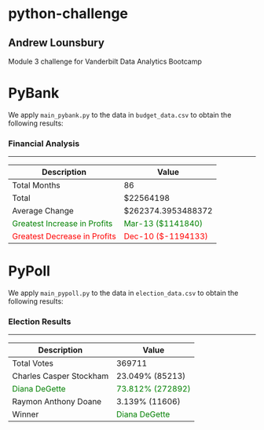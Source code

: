 # python-challenge
## Andrew Lounsbury
Module 3 challenge for Vanderbilt Data Analytics Bootcamp
# PyBank
We apply `main_pybank.py` to the data in `budget_data.csv` to obtain the following results: 
### Financial Analysis
---------------------
| Description | Value |
|-------------|----|
|Total Months | 86 |
| Total       | $22564198 | 
|Average Change | \$262374.3953488372
|<span style="color:green"> Greatest Increase in Profits </span> | <span style="color:green"/> Mar-13 (\$1141840) </span>
|<span style="color:red"> Greatest Decrease in Profits </span>| <span style="color:red"> Dec-10 (\$-1194133) </span>
# PyPoll
We apply `main_pypoll.py` to the data in `election_data.csv` to obtain the following results: 
### Election Results
--------------------------
| Description | Value |
|-------------|----|
|Total Votes| 369711
|Charles Casper Stockham| 23.049% (85213)
|<span style="color:green">Diana DeGette</span>| <span style="color:green">73.812% (272892) </span>
|Raymon Anthony Doane| 3.139% (11606)
|Winner| <span style="color:green">Diana DeGette </span>
